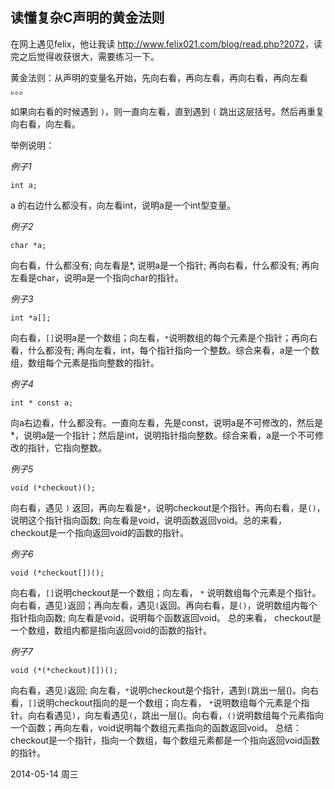 

## 读懂复杂C声明的黄金法则 ##

在网上遇见felix，他让我读 <http://www.felix021.com/blog/read.php?2072>，读完之后觉得收获很大，需要练习一下。

黄金法则：从声明的变量名开始，先向右看，再向左看，再向右看，再向左看 。。。

如果向右看的时候遇到 `)`，则一直向左看，直到遇到 `(` 跳出这层括号。然后再重复向右看，向左看。

举例说明：

*例子1*

    int a;
    
a 的右边什么都没有，向左看int，说明a是一个int型变量。

*例子2*

    char *a;

向右看，什么都没有; 向左看是*, 说明a是一个指针; 再向右看，什么都没有; 再向左看是char，说明a是一个指向char的指针。

*例子3*

    int *a[];
    
向右看，`[]`说明a是一个数组；向左看，`*`说明数组的每个元素是个指针；再向右看，什么都没有; 再向左看，int，每个指针指向一个整数。综合来看，a是一个数组，数组每个元素是指向整数的指针。

*例子4*

    int * const a;
    
向a右边看，什么都没有。一直向左看，先是const，说明a是不可修改的，然后是*，说明a是一个指针；然后是int，说明指针指向整数。综合来看，a是一个不可修改的指针，它指向整数。

*例子5*

    void (*checkout)();

向右看，遇见 `)` 返回，再向左看是`*`，说明checkout是个指针。再向右看，是`()`，说明这个指针指向函数; 向左看是void，说明函数返回void。总的来看， checkout是一个指向返回void的函数的指针。

*例子6*

    void (*checkout[])();
    
向右看，`[]`说明checkout是一个数组；向左看， `*` 说明数组每个元素是个指针。向右看，遇见`)`返回；再向左看，遇见`(`返回。再向右看，是`()`，说明数组内每个指针指向函数; 向左看是void，说明每个函数返回void。
总的来看， checkout是一个数组，数组内都是指向返回void的函数的指针。

*例子7*

    void (*(*checkout)[])();

向右看，遇见`)`返回; 向左看，`*`说明checkout是个指针，遇到`(`跳出一层()。向右看，`[]`说明checkout指向的是一个数组；向左看， `*`说明数组每个元素是个指针。向右看遇见`)`，向左看遇见`(`，跳出一层()。向右看，`()`说明数组每个元素指向一个函数；再向左看，void说明每个数组元素指向的函数返回void。
总结：checkout是一个指针，指向一个数组，每个数组元素都是一个指向返回void函数的指针。

2014-05-14 周三
